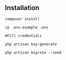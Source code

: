 ## Installation

    composer install
    
    cp .env.example .env
    
    #Fill credentials
    
    php artisan key:generate 
    
    php artisan migrate --seed
    